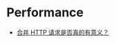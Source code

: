 # Performance

* [合并 HTTP 请求是否真的有意义？](https://www.zhihu.com/question/34401250?from=profile_question_card)
